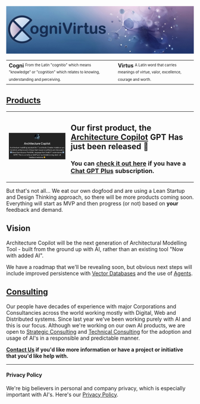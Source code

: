 <img src="./Images/CogniVirtus%20Banner.jpg" alt="Cognivirtus - Excellence in Understanding" class="img-full-width">

<table id="noborder" class="fixed-table">
  <tbody>
    <tr>
      <td>
        <b>Cogni</b>
        <sup><sub>From the Latin "cognitio" which means "knowledge" or "cognition" which relates to knowing, understanding and perceiving.</sub></sup>
      </td>
      <td>
        <b>Virtus</b>
        <sup><sub>A Latin word that carries meanings of virtue, valor, excellence, courage and worth.</sub></sup>
      </td>
    </tr>
  </tbody>
</table>

## [Products](./Products/products.html)

<table id="noborder">
  <tbody>
    <tr>
      <td style="width:33%; vertical-align: middle;">
        <img src="./Products/Architecture Copilot - MVP - body.png" alt="Architecture Copilot" class="img-full-width">
      </td>
      <td style="width:67%">
        <h2>Our first product, the <a href="./Products/architectureCopilot.html">Architecture Copilot</a> GPT Has just been released 🎉</h2>
        <h3>You can <a href="https://chat.openai.com/g/g-iHXlDzolq-architecture-copilot">check it out here</a> if you have a <a href="https://openai.com/blog/chatgpt-plus">Chat GPT Plus</a> subscription.</h3>
      </td>
    </tr>
  </tbody>
</table>

But that's not all... We eat our own dogfood and are using a Lean Startup and Design Thinking approach, so there will be more products coming soon. Everything will start as MVP and then progress (or not) based on **your** feedback and demand.

## Vision

Architecture Copilot will be the next generation of Architectural Modelling Tool - built from the ground up with AI, rather than an existing tool "Now with added AI".

We have a roadmap that we'll be revealing soon, but obvious next steps will include improved persistence with [Vector Databases](https://en.wikipedia.org/wiki/Vector_database) and the use of [Agents](https://developer.nvidia.com/blog/introduction-to-llm-agents/).

## [Consulting](Consulting/consulting.html)

Our people have decades of experience with major Corporations and Consultancies across the world working mostly with Digital, Web and Distributed systems. Since last year we've been working purely with AI and this is our focus. Although we're working on our own AI products, we are open to [Strategic Consulting](./Consulting/strategic.html) and [Technical Consulting](./Consulting/technology.html) for the adoption and usage of AI's in a responsible and predictable manner.

**[Contact Us](./contact.html) if you'd like more information or have a project or initiative that you'd like help with.**

---

#### Privacy Policy
We're big believers in personal and company privacy, which is especially important with AI's. Here's our [Privacy Policy](./privacypolicy.html).
